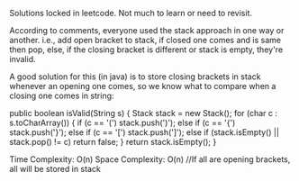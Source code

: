 Solutions locked in leetcode.
Not much to learn or need to revisit.

According to comments, everyone used the stack approach in one way or another. i.e., add open bracket to stack, if closed one comes and is same then pop, else, if the closing bracket is different or stack is empty, they're invalid.

A good solution for this (in java) is to store closing brackets in stack whenever an opening one comes, so we know what to compare when a closing one comes in string:

public boolean isValid(String s) {
	Stack<Character> stack = new Stack<Character>();
	for (char c : s.toCharArray()) {
		if (c == '(')
			stack.push(')');
		else if (c == '{')
			stack.push('}');
		else if (c == '[')
			stack.push(']');
		else if (stack.isEmpty() || stack.pop() != c)
			return false;
	}
	return stack.isEmpty();
}
  
Time Complexity: O(n)
Space Complexity: O(n) //If all are opening brackets, all will be stored in stack
